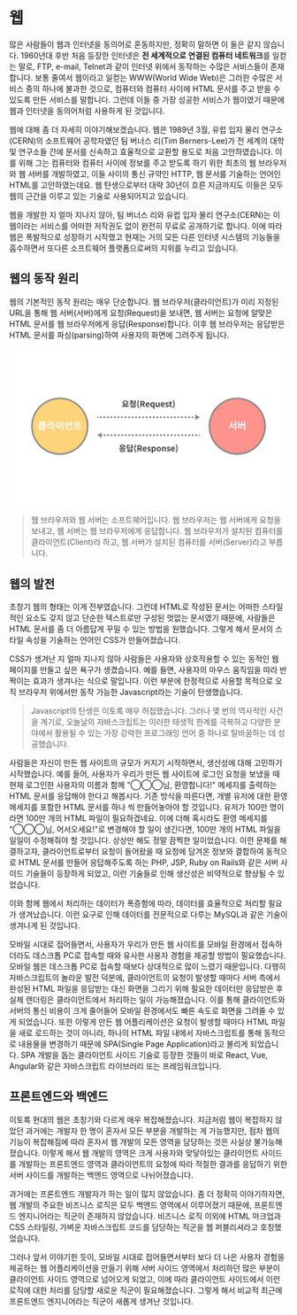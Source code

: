 # 웹

많은 사람들이 웹과 인터넷을 동의어로 혼동하지만, 정확히 말하면 이 둘은 같지 않습니다. 1960년대 후반 처음 등장한 인터넷은 **전 세계적으로 연결된 컴퓨터 네트워크**를 일컫는 말로, FTP, e-mail, Telnet과 같이 인터넷 위에서 동작하는 수많은 서비스들이 존재합니다. 보통 줄여서 웹이라고 일컫는 WWW\(World Wide Web\)은 그러한 수많은 서비스 중의 하나에 불과한 것으로, 컴퓨터와 컴퓨터 사이에 HTML 문서를 주고 받을 수 있도록 만든 서비스를 말합니다. 그런데 이들 중 가장 성공한 서비스가 웹이였기 때문에 웹과 인터넷을 동의어처럼 사용하게 된 것입니다.

웹에 대해 좀 더 자세히 이야기해보겠습니다. 웹은 1989년 3월, 유럽 입자 물리 연구소\(CERN\)의 소프트웨어 공학자였던 팀 버너스 리\(Tim Berners-Lee\)가 전 세계의 대학 및 연구소들 간에 문서를 신속하고 효율적으로 교환할 용도로 처음 고안하였습니다. 이를 위해 그는 컴퓨터와 컴퓨터 사이에 정보를 주고 받도록 하기 위한 최초의 웹 브라우저와 웹 서버를 개발하였고, 이들 사이의 통신 규약인 HTTP, 웹 문서를 기술하는 언어인 HTML를 고안하였는데요. 웹 탄생으로부터 대략 30년이 흐른 지금까지도 이들은 모두 웹의 근간을 이루고 있는 기술로 사용되어지고 있습니다.

웹을 개발한 지 얼마 지나지 않아, 팀 버너스 리와 유럽 입자 물리 연구소\(CERN\)는 이 웹이라는 서비스를 어떠한 저작권도 없이 완전히 무료로 공개하기로 합니다. 이에 따라 웹은 폭발적으로 성장하기 시작했고 현재는 거의 모든 다른 인터넷 시스템의 기능들을 흡수하면서 또다른 소프트웨어 플랫폼으로써의 지위를 누리고 있습니다.

## 웹의 동작 원리

웹의 기본적인 동작 원리는 매우 단순합니다. 웹 브라우저\(클라이언트\)가 미리 지정된 URL을 통해 웹 서버\(서버\)에게 요청\(Request\)을 보내면, 웹 서버는 요청에 알맞은 HTML 문서를 웹 브라우저에게 응답\(Response\)합니다. 이후 웹 브라우저는 응답받은 HTML 문서를 파싱\(parsing\)하여 사용자의 화면에 그려주게 됩니다.

![](../.gitbook/assets/client-server%20%283%29.jpg)

> 웹 브라우저와 웹 서버는 소프트웨어입니다. 웹 브라우저는 웹 서버에게 요청을 보내고, 웹 서버는 웹 브라우저에게 응답합니다. 웹 브라우저가 설치된 컴퓨터를 클라이언트\(Client\)라 하고, 웹 서버가 설치된 컴퓨터를 서버\(Server\)라고 부릅니다.

## 웹의 발전

초창기 웹의 형태는 이게 전부였습니다. 그런데 HTML로 작성된 문서는 어떠한 스타일적인 요소도 갖지 않고 단순한 텍스트로만 구성된 멋없는 문서였기 때문에, 사람들은 HTML 문서를 좀 더 아름답게 꾸밀 수 있는 방법을 원했습니다. 그렇게 해서 문서의 스타일 속성을 기술하는 언어인 CSS가 만들어졌습니다.

CSS가 생겨난 지 얼마 지나지 않아 사람들은 사용자와 상호작용할 수 있는 동적인 웹 페이지를 만들고 싶은 욕구가 생겼습니다. 예를 들면, 사용자의 마우스 움직임을 따라 반짝이는 효과가 생겨나는 식으로 말입니다. 이런 부분에 한정적으로 사용할 목적으로 오직 브라우저 위에서만 동작 가능한 Javascript라는 기술이 탄생했습니다.

> Javascript의 탄생은 이토록 매우 허접했습니다. 그러나 몇 번의 역사적인 사건을 계기로, 오늘날의 자바스크립트는 이러한 태생적 한계를 극복하고 다양한 분야에서 활용될 수 있는 가장 강력한 프로그래밍 언어 중 하나로 탈바꿈하는 데 성공했습니다.

사람들은 자신이 만든 웹 사이트의 규모가 커지기 시작하면서, 생산성에 대해 고민하기 시작했습니다. 예를 들어, 사용자가 우리가 만든 웹 사이트에 로그인 요청을 보냈을 때 현재 로그인한 사용자의 이름과 함께 "◯◯◯님, 환영합니다!" 메세지를 출력하는 HTML 문서를 응답해야 한다고 해봅시다. 기존 방식을 따른다면, 개별 유저에 대한 환영 메세지를 포함한 HTML 문서를 하나 씩 만들어놓아야 할 것입니다. 유저가 100만 명이라면 100만 개의 HTML 파일이 필요하겠네요. 이에 더해 혹시라도 환영 메세지를 "◯◯◯님, 어서오세요!"로 변경해야 할 일이 생긴다면, 100만 개의 HTML 파일을 일일이 수정해줘야 할 것입니다. 상상만 해도 정말 끔찍한 일이었습니다. 이런 문제를 해결하고자, 클라이언트로부터 요청이 들어왔을 때 요청에 담겨온 정보와 결합하여 동적으로 HTML 문서를 만들어 응답해주도록 하는 PHP, JSP, Ruby on Rails와 같은 서버 사이드 기술들이 등장하게 되었고, 이런 기술들로 인해 생산성은 비약적으로 향상될 수 있었습니다.

이와 함께 웹에서 처리하는 데이터가 폭증함에 따라, 데이터를 효율적으로 처리할 필요가 생겨났습니다. 이런 요구로 인해 데이터를 전문적으로 다루는 MySQL과 같은 기술이 생겨나게 된 것입니다.

모바일 시대로 접어들면서, 사용자가 우리가 만든 웹 사이트를 모바일 환경에서 접속하더라도 데스크톱 PC로 접속할 때와 유사한 사용자 경험을 제공할 방법이 필요했습니다. 모바일 웹은 데스크톱 PC로 접속할 때보다 상대적으로 많이 느렸기 때문입니다. 다행히 자바스크립트의 놀라운 발전 덕분에, 클라이언트의 요청이 발생할 때마다 서버 측에서 완성된 HTML 파일을 응답받는 대신 화면을 그리기 위해 필요한 데이터만 응답받은 후 실제 렌더링은 클라이언트에서 처리하는 일이 가능해졌습니다. 이를 통해 클라이언트와 서버의 통신 비용이 크게 줄어들어 모바일 환경에서도 빠른 속도로 화면을 그려줄 수 있게 되었습니다. 또한 이렇게 만든 웹 어플리케이션은 요청이 발생할 때마다 HTML 파일을 새로 로드하는 것이 아니라, 하나의 HTML 파일 내에서 자바스크립트를 통해 동적으로 내용물을 변경하기 때문에 SPA\(Single Page Application\)라고 불리게 되었습니다. SPA 개발을 돕는 클라이언트 사이드 기술로 등장한 것들이 바로 React, Vue, Angular와 같은 자바스크립트 라이브러리 또는 프레임워크입니다.

## 프론트엔드와 백엔드

이토록 현대의 웹은 초창기와 다르게 매우 복잡해졌습니다. 지금처럼 웹이 복잡하지 않았던 과거에는 개발자 한 명이 혼자서 모든 부분을 개발하는 게 가능했지만, 점차 웹의 기능이 복잡해짐에 따라 혼자서 웹 개발의 모든 영역을 담당하는 것은 사실상 불가능해졌습니다. 이렇게 해서 웹 개발의 영역은 크게 사용자와 맞닿아있는 클라이언트 사이드를 개발하는 프론트엔드 영역과 클라이언트의 요청에 따라 적절한 결과를 응답하기 위한 서버 사이드를 개발하는 백엔드 영역으로 나뉘어졌습니다.

과거에는 프론트엔드 개발자가 하는 일이 많지 않았습니다. 좀 더 정확히 이야기하자면, 웹 개발의 주요한 비즈니스 로직은 모두 백엔드 영역에서 이루어졌기 때문에, 프론트엔드 엔지니어라는 직군이 존재하지 않았습니다. 비즈니스 로직 이외에 HTML 마크업과 CSS 스타일링, 가벼운 자바스크립트 코드를 담당하는 직군을 웹 퍼블리셔라고 호칭했었습니다.

그러나 앞서 이야기한 듯이, 모바일 시대로 접어들면서부터 보다 더 나은 사용자 경험을 제공하는 웹 어플리케이션을 만들기 위해 서버 사이드 영역에서 처리하던 많은 부분이 클라이언트 사이드 영역으로 넘어오게 되었고, 이에 따라 클라이언트 사이드에서 이런 로직에 대한 처리를 담당할 새로운 직군이 필요해졌습니다. 그렇게 해서 비교적 최근에 프론트엔드 엔지니어라는 직군이 새롭게 생겨난 것입니다.

